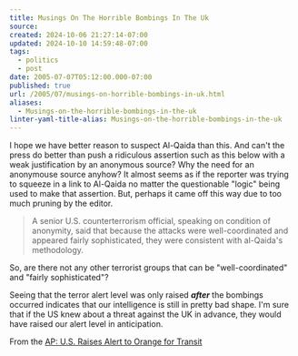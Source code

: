 ```yaml
---
title: Musings On The Horrible Bombings In The Uk
source: 
created: 2024-10-06 21:27:14-07:00
updated: 2024-10-10 14:59:48-07:00
tags:
  - politics
  - post
date: 2005-07-07T05:12:00.000-07:00
published: true
url: /2005/07/musings-on-horrible-bombings-in-uk.html
aliases:
  - Musings-on-the-horrible-bombings-in-the-uk
linter-yaml-title-alias: Musings-on-the-horrible-bombings-in-the-uk
---
```



I hope we have better reason to suspect Al-Qaida than this. And can't the press do better than push a ridiculous assertion such as this below with a weak justification by an anonymous source? Why the need for an anonymouse source anyhow? It almost seems as if the reporter was trying to squeeze in a link to Al-Qaida no matter the questionable "logic" being used to make that assertion. But, perhaps it came off this way due to too much pruning by the editor.  
  

>   
> A senior U.S. counterterrorism official, speaking on condition of anonymity, said that because the attacks were well-coordinated and appeared fairly sophisticated, they were consistent with al-Qaida's methodology.  

  
  
So, are there not any other terrorist groups that can be "well-coordinated" and "fairly sophisticated"?  
  
Seeing that the terror alert level was only raised **_after_** the bombings occurred indicates that our intelligence is still in pretty bad shape. I'm sure that if the US knew about a threat against the UK in advance, they would have raised our alert level in anticipation.  
  
From the [AP: U.S. Raises Alert to Orange for Transit](http://news.yahoo.com/news?tmpl=story&u=/ap/20050707/ap_on_re_us/us_explosions)